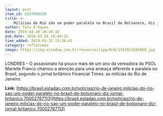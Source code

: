 ```yaml
---
layout: post
item_id: 2537058320
title: >-
    Milícias do Rio são um poder paralelo no Brasil de Bolsonaro, diz jornal britânico
author: Tatu D'Oquei
date: 2019-03-26 18:44:32
pub_date: 2019-03-26 18:44:32
time_added: 2019-03-25 13:26:41
category: refletimos
image: https://img.estadao.com.br/resources/jpg/0/6/1542911685060.jpg
---
```


LONDRES - O assassinato há pouco mais de um ano da vereadora do PSOL Marielle Franco chamou a atenção para uma ameaça diferente e paralela no Brasil, segundo o jornal britânico Financial Times: as milícias do Rio de Janeiro.

**Link:** [https://brasil.estadao.com.br/noticias/rio-de-janeiro,milicias-do-rio-sao-um-poder-paralelo-no-brasil-de-bolsonaro-diz-jornal-britanico,70002767113](https://brasil.estadao.com.br/noticias/rio-de-janeiro,milicias-do-rio-sao-um-poder-paralelo-no-brasil-de-bolsonaro-diz-jornal-britanico,70002767113)

